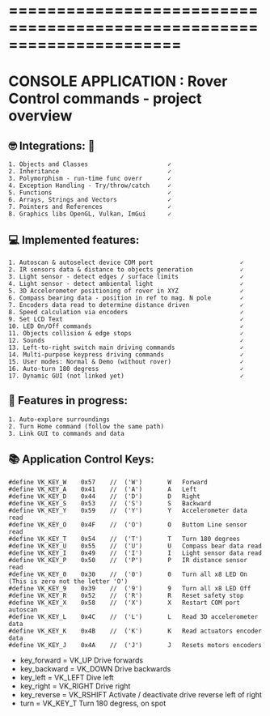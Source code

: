 # ======================================================================
   CONSOLE APPLICATION : Rover Control commands - project overview
  ====================================================================== 

## 🤓 Integrations: 🚀

    1. Objects and Classes                      ✓
    2. Inheritance                              ✓
    3. Polymorphism - run-time func overr       ✓
    4. Exception Handling - Try/throw/catch     ✓
    5. Functions                                ✓
    6. Arrays, Strings and Vectors              ✓
    7. Pointers and References                  ✓
    8. Graphics libs OpenGL, Vulkan, ImGui      ✓


## 💻 Implemented features: 

    1. Autoscan & autoselect device COM port                        ✓
    2. IR sensors data & distance to objects generation             ✓
    3. Light sensor - detect edges / surface limits                 ✓
    4. Light sensor - detect ambiental light                        ✓
    5. 3D Accelerometer positioning of rover in XYZ                 ✓
    6. Compass bearing data - position in ref to mag. N pole        ✓
    7. Encoders data read to determine distance driven              ✓
    8. Speed calculation via encoders                               ✓
    9. Set LCD Text                                                 ✓
    10. LED On/Off commands                                         ✓
    11. Objects collision & edge stops                              ✓
    12. Sounds                                                      ✓
    13. Left-to-right switch main driving commands                  ✓
    14. Multi-purpose keypress driving commands                     ✓
    15. User modes: Normal & Demo (without rover)                   ✓
    16. Auto-turn 180 degress                                       ✓
    17. Dynamic GUI (not linked yet)                                ✓

## 📝 Features in progress: 

    1. Auto-explore surroundings
    2. Turn Home command (follow the same path)
    3. Link GUI to commands and data
                                 

## 📚 Application Control Keys: 

    #define VK_KEY_W    0x57    //  ('W')       W   Forward
    #define VK_KEY_A    0x41    //  ('A')       A   Left
    #define VK_KEY_D    0x44    //  ('D')       D   Right  
    #define VK_KEY_S    0x53    //  ('S')       S   Backward 
    #define VK_KEY_Y    0x59    //  ('Y')       Y   Accelerometer data read
    #define VK_KEY_O    0x4F    //  ('O')       O   Buttom Line sensor read
    #define VK_KEY_T    0x54    //  ('T')       T   Turn 180 degrees
    #define VK_KEY_U    0x55    //  ('U')       U   Compass bear data read
    #define VK_KEY_I    0x49    //  ('I')       I   Light sensor data read
    #define VK_KEY_P    0x50    //  ('P')       P   IR distance sensor read
    #define VK_KEY_0    0x30    //  ('0')       0   Turn all x8 LED On (This is zero not the letter 'O')
    #define VK_KEY_9    0x39    //  ('9')       9   Turn all x8 LED Off
    #define VK_KEY_R    0x52    //  ('R')       R   Reset safety stop
    #define VK_KEY_X    0x58    //  ('X')       X   Restart COM port autoscan
    #define VK_KEY_L    0x4C    //  ('L')       L   Read 3D accelerometer data
    #define VK_KEY_K    0x4B    //  ('K')       K   Read actuators encoder data
    #define VK_KEY_J    0x4A    //  ('J')       J   Resets motors encoders

- key_forward     =             VK_UP          Drive forwards
- key_backward    =             VK_DOWN        Drive backwards
- key_left        =             VK_LEFT        Dive left
- key_right       =             VK_RIGHT       Drive right
- key_reverse     =             VK_RSHIFT      Activate / deactivate drive reverse left of right
- turn            =             VK_KEY_T       Turn 180 degress, on spot

